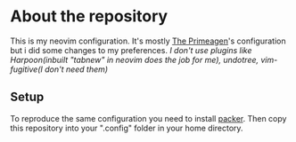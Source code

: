 # About the repository

This is my neovim configuration. It's mostly [The Primeagen](https://twitter.com/ThePrimeagen)'s configuration but i did some changes to my preferences.
_I don't use plugins like Harpoon(inbuilt "tabnew" in neovim does the job for me), undotree, vim-fugitive(I don't need them)_

## Setup

To reproduce the same configuration you need to install [packer](https://github.com/wbthomason/packer.nvim).
Then copy this repository into your ".config" folder in your home directory. 
